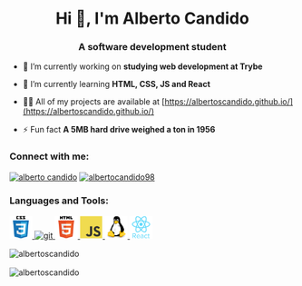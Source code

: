 <h1 align="center">Hi 👋, I'm Alberto Candido</h1>
<h3 align="center">A software development student</h3>

- 🔭 I’m currently working on **studying web development at Trybe**

- 🌱 I’m currently learning **HTML, CSS, JS and React**

- 👨‍💻 All of my projects are available at [https://albertoscandido.github.io/](https://albertoscandido.github.io/)

- ⚡ Fun fact **A 5MB hard drive weighed a ton in 1956**

<h3 align="left">Connect with me:</h3>
<p align="left">
<a href="https://www.linkedin.com/in/albertocandido/" target="blank"><img align="center" src="https://www.flaticon.com/br/icone-gratis/linkedin_174857" alt="alberto candido" height="30" width="40" /></a>
<a href="https://instagram.com/albertocandido98" target="blank"><img align="center" src="https://raw.githubusercontent.com/rahuldkjain/github-profile-readme-generator/neutral-icons/src/images/icons/Social/instagram.svg" alt="albertocandido98" height="30" width="40" /></a>
</p>

<h3 align="left">Languages and Tools:</h3>
<p align="left"> <a href="https://www.w3schools.com/css/" target="_blank"> <img src="https://raw.githubusercontent.com/devicons/devicon/master/icons/css3/css3-original-wordmark.svg" alt="css3" width="40" height="40"/> </a> <a href="https://git-scm.com/" target="_blank"> <img src="https://www.vectorlogo.zone/logos/git-scm/git-scm-icon.svg" alt="git" width="40" height="40"/> </a> <a href="https://www.w3.org/html/" target="_blank"> <img src="https://raw.githubusercontent.com/devicons/devicon/master/icons/html5/html5-original-wordmark.svg" alt="html5" width="40" height="40"/> </a> <a href="https://developer.mozilla.org/en-US/docs/Web/JavaScript" target="_blank"> <img src="https://raw.githubusercontent.com/devicons/devicon/master/icons/javascript/javascript-original.svg" alt="javascript" width="40" height="40"/> </a> <a href="https://www.linux.org/" target="_blank"> <img src="https://raw.githubusercontent.com/devicons/devicon/master/icons/linux/linux-original.svg" alt="linux" width="40" height="40"/> </a> <a href="https://reactjs.org/" target="_blank"> <img src="https://raw.githubusercontent.com/devicons/devicon/master/icons/react/react-original-wordmark.svg" alt="react" width="40" height="40"/> </a> </p>

<p><img align="center" src="https://github-readme-stats.vercel.app/api/top-langs?username=albertoscandido&show_icons=true&locale=en&layout=compact" alt="albertoscandido" /></p>

<p><img align="center" src="https://github-readme-streak-stats.herokuapp.com/?user=albertoscandido&" alt="albertoscandido" /></p>
